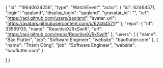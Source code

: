 
{
  "id": "19640624256",
  "type": "WatchEvent",
  "actor": {
    "id": 62464571,
    "login": "qaqland",
    "display_login": "qaqland",
    "gravatar_id": "",
    "url": "https://api.github.com/users/qaqland",
    "avatar_url": "https://avatars.githubusercontent.com/u/62464571?"
  },
  "repo": {
    "id": 33569135,
    "name": "ReactiveX/RxSwift",
    "url": "https://api.github.com/repos/ReactiveX/RxSwift"
  },
  "users": [
    {
      "name": "Báo Flutter",
      "job": "Software Engineer",
      "website": "baoflutter.com"
    },
    {
      "name": "Thành Công",
      "job": "Software Engineer",
      "website": "baoflutter.com"
    }
 
  ]
}
